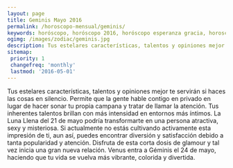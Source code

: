 ```yaml
---
layout: page
title: Geminis Mayo 2016 
permalink: /horoscopo-mensual/geminis/
keywords: horóscopo, horóscopo 2016, horóscopo esperanza gracia, horoscop, horóscopos gratis, horoscopo geminis, horoscopo geminis 2016, Tarot, Astrologia, Zodíaco, geminis, horoscopo gratis, horoscopo del mes 
ogimg: /images/zodiac/geminis.jpg
description: Tus estelares características, talentos y opiniones mejor te servirán si haces las cosas en silencio. Permite que la gente hable contigo en privado en lugar de hacer sonar tu propia campana y tratar de llamar la atención. Tus inherentes talentos brillan con más intensidad en entornos más íntimos. La Luna Llena del 21 de mayo podría transformarte en una persona atractiva, sexy y misteriosa. Si actualmente no estás cultivando activamente esta impresión de ti, aun así, puedes encontrar diversión y satisfacción debido a tanta popularidad y atención. Disfruta de esta corta dosis de glamour y tal vez inicia una gran nueva relación. Venus entra a Géminis el 24 de mayo, haciendo que tu vida se vuelva más vibrante, colorida y divertida.   
sitemap:
 priority: 1
 changefreq: 'monthly'
 lastmod: '2016-05-01'
---
```


 Tus estelares características, talentos y opiniones mejor te servirán si haces las cosas en silencio. Permite que la gente hable contigo en privado en lugar de hacer sonar tu propia campana y tratar de llamar la atención. Tus inherentes talentos brillan con más intensidad en entornos más íntimos. La Luna Llena del 21 de mayo podría transformarte en una persona atractiva, sexy y misteriosa. Si actualmente no estás cultivando activamente esta impresión de ti, aun así, puedes encontrar diversión y satisfacción debido a tanta popularidad y atención. Disfruta de esta corta dosis de glamour y tal vez inicia una gran nueva relación. Venus entra a Géminis el 24 de mayo, haciendo que tu vida se vuelva más vibrante, colorida y divertida.   
